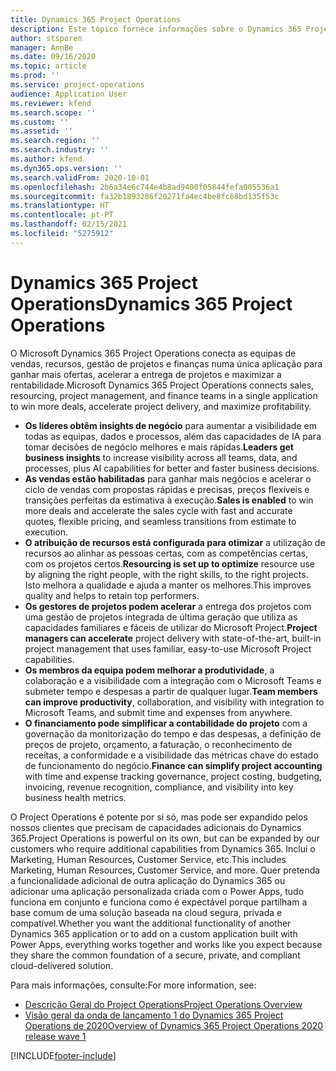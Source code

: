 ```yaml
---
title: Dynamics 365 Project Operations
description: Este tópico fornece informações sobre o Dynamics 365 Project Operations.
author: stsporen
manager: AnnBe
ms.date: 09/16/2020
ms.topic: article
ms.prod: ''
ms.service: project-operations
audience: Application User
ms.reviewer: kfend
ms.search.scope: ''
ms.custom: ''
ms.assetid: ''
ms.search.region: ''
ms.search.industry: ''
ms.author: kfend
ms.dyn365.ops.version: ''
ms.search.validFrom: 2020-10-01
ms.openlocfilehash: 2b6a34e6c744e4b8ad9400f05844fefa005536a1
ms.sourcegitcommit: fa32b1893286f20271fa4ec4be8fc68bd135f53c
ms.translationtype: HT
ms.contentlocale: pt-PT
ms.lasthandoff: 02/15/2021
ms.locfileid: "5275912"
---
```

# <a name="dynamics-365-project-operations"></a><span data-ttu-id="5fe70-103">Dynamics 365 Project Operations</span><span class="sxs-lookup"><span data-stu-id="5fe70-103">Dynamics 365 Project Operations</span></span>

<span data-ttu-id="5fe70-104">O Microsoft Dynamics 365 Project Operations conecta as equipas de vendas, recursos, gestão de projetos e finanças numa única aplicação para ganhar mais ofertas, acelerar a entrega de projetos e maximizar a rentabilidade.</span><span class="sxs-lookup"><span data-stu-id="5fe70-104">Microsoft Dynamics 365 Project Operations connects sales, resourcing, project management, and finance teams in a single application to win more deals, accelerate project delivery, and maximize profitability.</span></span>

-   <span data-ttu-id="5fe70-105">**Os líderes obtêm insights de negócio** para aumentar a visibilidade em todas as equipas, dados e processos, além das capacidades de IA para tomar decisões de negócio melhores e mais rápidas.</span><span class="sxs-lookup"><span data-stu-id="5fe70-105">**Leaders get business insights** to increase visibility across all teams, data, and processes, plus AI capabilities for better and faster business decisions.</span></span>
-   <span data-ttu-id="5fe70-106">**As vendas estão habilitadas** para ganhar mais negócios e acelerar o ciclo de vendas com propostas rápidas e precisas, preços flexíveis e transições perfeitas da estimativa à execução.</span><span class="sxs-lookup"><span data-stu-id="5fe70-106">**Sales is enabled** to win more deals and accelerate the sales cycle with fast and accurate quotes, flexible pricing, and seamless transitions from estimate to execution.</span></span>
-   <span data-ttu-id="5fe70-107">**O atribuição de recursos está configurada para otimizar** a utilização de recursos ao alinhar as pessoas certas, com as competências certas, com os projetos certos.</span><span class="sxs-lookup"><span data-stu-id="5fe70-107">**Resourcing is set up to optimize** resource use by aligning the right people, with the right skills, to the right projects.</span></span> <span data-ttu-id="5fe70-108">Isto melhora a qualidade e ajuda a manter os melhores.</span><span class="sxs-lookup"><span data-stu-id="5fe70-108">This improves quality and helps to retain top performers.</span></span>
-   <span data-ttu-id="5fe70-109">**Os gestores de projetos podem acelerar** a entrega dos projetos com uma gestão de projetos integrada de última geração que utiliza as capacidades familiares e fáceis de utilizar do Microsoft Project.</span><span class="sxs-lookup"><span data-stu-id="5fe70-109">**Project managers can accelerate** project delivery with state-of-the-art, built-in project management that uses familiar, easy-to-use Microsoft Project capabilities.</span></span>
-   <span data-ttu-id="5fe70-110">**Os membros da equipa podem melhorar a produtividade**, a colaboração e a visibilidade com a integração com o Microsoft Teams e submeter tempo e despesas a partir de qualquer lugar.</span><span class="sxs-lookup"><span data-stu-id="5fe70-110">**Team members can improve productivity**, collaboration, and visibility with integration to Microsoft Teams, and submit time and expenses from anywhere.</span></span>
-   <span data-ttu-id="5fe70-111">**O financiamento pode simplificar a contabilidade do projeto** com a governação da monitorização do tempo e das despesas, a definição de preços de projeto, orçamento, a faturação, o reconhecimento de receitas, a conformidade e a visibilidade das métricas chave do estado de funcionamento do negócio.</span><span class="sxs-lookup"><span data-stu-id="5fe70-111">**Finance can simplify project accounting** with time and expense tracking governance, project costing, budgeting, invoicing, revenue recognition, compliance, and visibility into key business health metrics.</span></span>

<span data-ttu-id="5fe70-112">O Project Operations é potente por si só, mas pode ser expandido pelos nossos clientes que precisam de capacidades adicionais do Dynamics 365.</span><span class="sxs-lookup"><span data-stu-id="5fe70-112">Project Operations is powerful on its own, but can be expanded by our customers who require additional capabilities from Dynamics 365.</span></span> <span data-ttu-id="5fe70-113">Inclui o Marketing, Human Resources, Customer Service, etc.</span><span class="sxs-lookup"><span data-stu-id="5fe70-113">This includes Marketing, Human Resources, Customer Service, and more.</span></span> <span data-ttu-id="5fe70-114">Quer pretenda a funcionalidade adicional de outra aplicação do Dynamics 365 ou adicionar uma aplicação personalizada criada com o Power Apps, tudo funciona em conjunto e funciona como é expectável porque partilham a base comum de uma solução baseada na cloud segura, privada e compatível.</span><span class="sxs-lookup"><span data-stu-id="5fe70-114">Whether you want the additional functionality of another Dynamics 365 application or to add on a custom application built with Power Apps, everything works together and works like you expect because they share the common foundation of a secure, private, and compliant cloud-delivered solution.</span></span>

<span data-ttu-id="5fe70-115">Para mais informações, consulte:</span><span class="sxs-lookup"><span data-stu-id="5fe70-115">For more information, see:</span></span>

- [<span data-ttu-id="5fe70-116">Descrição Geral do Project Operations</span><span class="sxs-lookup"><span data-stu-id="5fe70-116">Project Operations Overview</span></span>](https://dynamics.microsoft.com/en-us/project-operations/overview/)
- [<span data-ttu-id="5fe70-117">Visão geral da onda de lançamento 1 do Dynamics 365 Project Operations de 2020</span><span class="sxs-lookup"><span data-stu-id="5fe70-117">Overview of Dynamics 365 Project Operations 2020 release wave 1</span></span>](https://docs.microsoft.com/dynamics365-release-plan/2020wave1/dynamics365-project-operations/)



[!INCLUDE[footer-include](includes/footer-banner.md)]